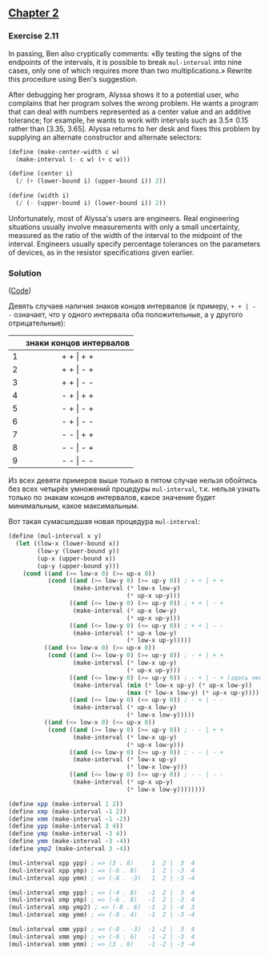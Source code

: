 ## [Chapter 2](../index.md#2-Building-Abstractions-with-Data)

### Exercise 2.11

In passing, Ben also cryptically comments: «By testing the signs of the endpoints of the intervals, it is possible to break `mul-interval` into nine cases, only one of which requires more than two multiplications.» Rewrite this procedure using Ben's suggestion.

After debugging her program, Alyssa shows it to a potential user, who complains that her program solves the wrong problem. He wants a program that can deal with numbers represented as a center value and an additive tolerance; for example, he wants to work with intervals such as 3.5± 0.15 rather than [3.35, 3.65]. Alyssa returns to her desk and fixes this problem by supplying an alternate constructor and alternate selectors:

```scheme
(define (make-center-width c w)
  (make-interval (- c w) (+ c w)))

(define (center i)
  (/ (+ (lower-bound i) (upper-bound i)) 2))

(define (width i)
  (/ (- (upper-bound i) (lower-bound i)) 2))
```

Unfortunately, most of Alyssa's users are engineers. Real engineering situations usually involve measurements with only a small uncertainty, measured as the ratio of the width of the interval to the midpoint of the interval. Engineers usually specify percentage tolerances on the parameters of devices, as in the resistor specifications given earlier.

### Solution

([Code](../../src/Chapter%202/Exercise%202.11.scm))

Девять случаев наличия знаков концов интервалов (к примеру, `+ + | - -` означает, что у одного интервала оба положительные, а у другого отрицательные):

|  | знаки концов интервалов
:-:|:-----------------------:
 1 |       + + \| + +
 2 |       + + \| - +
 3 |       + + \| - -
 4 |       - + \| + +
 5 |       - + \| - +
 6 |       - + \| - -
 7 |       - - \| + +
 8 |       - - \| - +
 9 |       - - \| - -

Из всех девяти примеров выше только в пятом случае нельзя обойтись без всех четырёх умножений процедуры `mul-interval`, т.к. нельзя узнать только по знакам концов интервалов, какое значение будет минимальным, какое максимальным.

Вот такая сумасшедшая новая процедура `mul-interval`:

```scheme
(define (mul-interval x y)
  (let ((low-x (lower-bound x))
        (low-y (lower-bound y))
        (up-x (upper-bound x))
        (up-y (upper-bound y)))
    (cond ((and (>= low-x 0) (>= up-x 0))
           (cond ((and (>= low-y 0) (>= up-y 0)) ; + + | + +
                  (make-interval (* low-x low-y)
                                 (* up-x up-y)))
                 ((and (<= low-y 0) (>= up-y 0)) ; + + | - +
                  (make-interval (* up-x low-y)
                                 (* up-x up-y)))
                 ((and (<= low-y 0) (<= up-y 0)) ; + + | - -
                  (make-interval (* up-x low-y)
                                 (* low-x up-y)))))
          ((and (<= low-x 0) (>= up-x 0))
           (cond ((and (>= low-y 0) (>= up-y 0)) ; - + | + +
                  (make-interval (* low-x up-y)
                                 (* up-x up-y)))
                 ((and (<= low-y 0) (>= up-y 0)) ; - + | - + (здесь необходимы все четыре вычисления)
                  (make-interval (min (* low-x up-y) (* up-x low-y))
                                 (max (* low-x low-y) (* up-x up-y))))
                 ((and (<= low-y 0) (<= up-y 0)) ; - + | - -
                  (make-interval (* up-x low-y)
                                 (* low-x low-y)))))
          ((and (<= low-x 0) (<= up-x 0))
           (cond ((and (>= low-y 0) (>= up-y 0)) ; - - | + +
                  (make-interval (* low-x up-y)
                                 (* up-x low-y)))
                 ((and (<= low-y 0) (>= up-y 0)) ; - - | - +
                  (make-interval (* low-x up-y)
                                 (* low-x low-y)))
                 ((and (<= low-y 0) (<= up-y 0)) ; - - | - -
                  (make-interval (* up-x up-y)
                                 (* low-x low-y))))))))

(define xpp (make-interval 1 2))
(define xmp (make-interval -1 2))
(define xmm (make-interval -1 -2))
(define ypp (make-interval 3 4))
(define ymp (make-interval -3 4))
(define ymm (make-interval -3 -4))
(define ymp2 (make-interval 3 -4))

(mul-interval xpp ypp) ; => (3 . 8)     1  2 |  3  4
(mul-interval xpp ymp) ; => (-6 . 8)    1  2 | -3  4
(mul-interval xpp ymm) ; => (-8 . -3)   1  2 | -3 -4

(mul-interval xmp ypp) ; => (-4 . 8)   -1  2 |  3  4
(mul-interval xmp ymp) ; => (-6 . 8)   -1  2 | -3  4
(mul-interval xmp ymp2) ; => (-8 . 6)  -1  2 | -4  3
(mul-interval xmp ymm) ; => (-8 . 4)   -1  2 | -3 -4

(mul-interval xmm ypp) ; => (-8 . -3)  -1 -2 |  3  4
(mul-interval xmm ymp) ; => (-8 . 6)   -1 -2 | -3  4
(mul-interval xmm ymm) ; => (3 . 8)    -1 -2 | -3 -4
```

